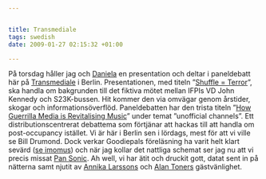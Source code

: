 ```yaml
--- 


title: Transmediale 
tags: swedish 
date: 2009-01-27 02:15:32 +01:00 

---
```


På torsdag håller jag och [Daniela](http://www.bevarainternet.se/skribent/daniela-alba) en presentation och deltar i paneldebatt här på [Transmediale](http://www.clubtransmediale.de) i Berlin. Presentationen, med titeln ”[Shuffle = Terror](http://www.clubtransmediale.de/festival-09/day-program/day-schedule/29/lecture-shuffle-terror.html)”, ska handla om bakgrunden till det fiktiva mötet mellan IFPIs VD John Kennedy och S23K-bussen. Hit kommer den via omvägar genom årstider, skogar och informationsöverflöd. Paneldebatten har den trista titeln ”[How Guerrilla Media is Revitalising Music](http://www.clubtransmediale.de/festival-09/day-program/day-schedule/29/discussion-how-guerrilla-media-is-revitalising-music.html)” under temat ”unofficial channels”. Ett distributionscentrerat debattema som förtjänar att hackas till att handla om post-occupancy istället. Vi är här i Berlin sen i lördags, mest för att vi ville se Bill Drumond. Dock verkar Goodiepals föreläsning ha varit helt klart sevärd ([se imomus](http://imomus.livejournal.com/431499.html)) och när jag kollar det nattliga schemat ser jag nu att vi precis missat [Pan Sonic](http://www.clubtransmediale.de/festival-09/night-program/schedule/26/atak-night-4.html). Ah well, vi har ätit och druckit gott, datat sent in på nätterna samt njutit av [Annika Larssons](http://www.annikalarsson.com/) och [Alan Toners](http://knowfuture.wordpress.com/) gästvänlighet. 
